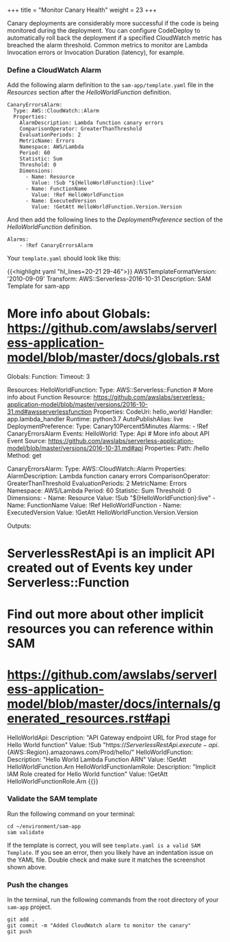 +++
title = "Monitor Canary Health"
weight = 23
+++

Canary deployments are considerably more successful if the code is being monitored during the deployment. You can configure CodeDeploy to automatically roll back the deployment if a specified CloudWatch metric has breached the alarm threshold. Common metrics to monitor are Lambda Invocation errors or Invocation Duration (latency), for example.

### Define a CloudWatch Alarm

Add the following alarm definition to the `sam-app/template.yaml` file in the _Resources_ section after the _HelloWorldFunction_ definition. 

```
CanaryErrorsAlarm:
  Type: AWS::CloudWatch::Alarm
  Properties:
    AlarmDescription: Lambda function canary errors
    ComparisonOperator: GreaterThanThreshold
    EvaluationPeriods: 2
    MetricName: Errors
    Namespace: AWS/Lambda
    Period: 60
    Statistic: Sum
    Threshold: 0
    Dimensions:
      - Name: Resource
        Value: !Sub "${HelloWorldFunction}:live"
      - Name: FunctionName
        Value: !Ref HelloWorldFunction
      - Name: ExecutedVersion
        Value: !GetAtt HelloWorldFunction.Version.Version
```

And then add the following lines to the _DeploymentPreference_ section of the _HelloWorldFunction_ definition. 

```
Alarms:
    - !Ref CanaryErrorsAlarm
```

Your `template.yaml` should look like this:  

{{<highlight yaml "hl_lines=20-21 29-46">}}
AWSTemplateFormatVersion: '2010-09-09'
Transform: AWS::Serverless-2016-10-31
Description: SAM Template for sam-app

# More info about Globals: https://github.com/awslabs/serverless-application-model/blob/master/docs/globals.rst
Globals:
  Function:
    Timeout: 3

Resources:
  HelloWorldFunction:
    Type: AWS::Serverless::Function # More info about Function Resource: https://github.com/awslabs/serverless-application-model/blob/master/versions/2016-10-31.md#awsserverlessfunction
    Properties:
      CodeUri: hello_world/
      Handler: app.lambda_handler
      Runtime: python3.7
      AutoPublishAlias: live
      DeploymentPreference:
          Type: Canary10Percent5Minutes
          Alarms:
          - !Ref CanaryErrorsAlarm
      Events:
        HelloWorld:
          Type: Api # More info about API Event Source: https://github.com/awslabs/serverless-application-model/blob/master/versions/2016-10-31.md#api
          Properties:
            Path: /hello
            Method: get

  CanaryErrorsAlarm:
    Type: AWS::CloudWatch::Alarm
    Properties:
      AlarmDescription: Lambda function canary errors
      ComparisonOperator: GreaterThanThreshold
      EvaluationPeriods: 2
      MetricName: Errors
      Namespace: AWS/Lambda
      Period: 60
      Statistic: Sum
      Threshold: 0
      Dimensions:
        - Name: Resource
          Value: !Sub "${HelloWorldFunction}:live"
        - Name: FunctionName
          Value: !Ref HelloWorldFunction
        - Name: ExecutedVersion
          Value: !GetAtt HelloWorldFunction.Version.Version


Outputs:
  # ServerlessRestApi is an implicit API created out of Events key under Serverless::Function
  # Find out more about other implicit resources you can reference within SAM
  # https://github.com/awslabs/serverless-application-model/blob/master/docs/internals/generated_resources.rst#api
  HelloWorldApi:
    Description: "API Gateway endpoint URL for Prod stage for Hello World function"
    Value: !Sub "https://${ServerlessRestApi}.execute-api.${AWS::Region}.amazonaws.com/Prod/hello/"
  HelloWorldFunction:
    Description: "Hello World Lambda Function ARN"
    Value: !GetAtt HelloWorldFunction.Arn
  HelloWorldFunctionIamRole:
    Description: "Implicit IAM Role created for Hello World function"
    Value: !GetAtt HelloWorldFunctionRole.Arn
{{</highlight>}} 

### Validate the SAM template
Run the following command on your terminal: 

```
cd ~/environment/sam-app
sam validate
```

If the template is correct, you will see `template.yaml is a valid SAM Template`. If you see an error, then you likely have an indentation issue on the YAML file. Double check and make sure it matches the screenshot shown above.

### Push the changes

In the terminal, run the following commands from the root directory of your `sam-app` project.

```
git add .
git commit -m "Added CloudWatch alarm to monitor the canary"
git push
```